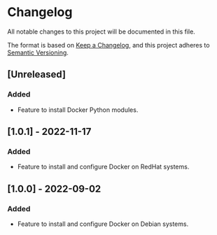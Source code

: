 # Changelog

All notable changes to this project will be documented in this file.

The format is based on [Keep a Changelog](https://keepachangelog.com/en/1.0.0/),
and this project adheres to [Semantic Versioning](https://semver.org/spec/v2.0.0.html).

## [Unreleased]

### Added

- Feature to install Docker Python modules.

## [1.0.1] - 2022-11-17

### Added

- Feature to install and configure Docker on RedHat systems.

## [1.0.0] - 2022-09-02

### Added

- Feature to install and configure Docker on Debian systems.
